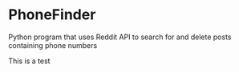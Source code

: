 # PhoneFinder
Python program that uses Reddit API to search for and delete posts containing phone numbers

This is a test
